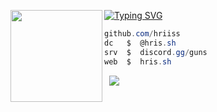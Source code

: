 [![Typing SVG](https://readme-typing-svg.herokuapp.com?font=Roboto+Mono&lines=hris.rip+%7C+hris)](https://git.io/typing-svg)
<img align="left" src="https://upload.wikimedia.org/wikipedia/commons/thumb/3/34/Red_star.svg/220px-Red_star.svg.png" width="147"/> 

```csharp
github.com/hriiss
dc   $  @hris.sh
srv  $  discord.gg/guns
web  $  hris.sh
```
&zwnj; 
&zwnj; 
![](https://komarev.com/ghpvc/?username=hris69)

